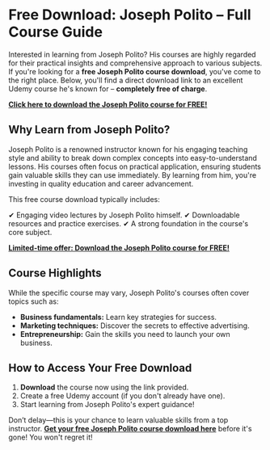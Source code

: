 # Free Download: Joseph Polito – Full Course Guide

Interested in learning from Joseph Polito? His courses are highly regarded for their practical insights and comprehensive approach to various subjects. If you're looking for a **free Joseph Polito course download**, you've come to the right place. Below, you'll find a direct download link to an excellent Udemy course he's known for – **completely free of charge**.

[**Click here to download the Joseph Polito course for FREE!**](https://udemywork.com/joseph-polito)

## Why Learn from Joseph Polito?

Joseph Polito is a renowned instructor known for his engaging teaching style and ability to break down complex concepts into easy-to-understand lessons. His courses often focus on practical application, ensuring students gain valuable skills they can use immediately. By learning from him, you're investing in quality education and career advancement.

This free course download typically includes:

✔ Engaging video lectures by Joseph Polito himself.
✔ Downloadable resources and practice exercises.
✔ A strong foundation in the course's core subject.

[**Limited-time offer: Download the Joseph Polito course for FREE!**](https://udemywork.com/joseph-polito)

## Course Highlights

While the specific course may vary, Joseph Polito's courses often cover topics such as:

*   **Business fundamentals:** Learn key strategies for success.
*   **Marketing techniques:** Discover the secrets to effective advertising.
*   **Entrepreneurship:** Gain the skills you need to launch your own business.

## How to Access Your Free Download

1. **Download** the course now using the link provided.
2. Create a free Udemy account (if you don't already have one).
3. Start learning from Joseph Polito's expert guidance!

Don’t delay—this is your chance to learn valuable skills from a top instructor. **[Get your free Joseph Polito course download here](https://udemywork.com/joseph-polito)** before it's gone! You won't regret it!
